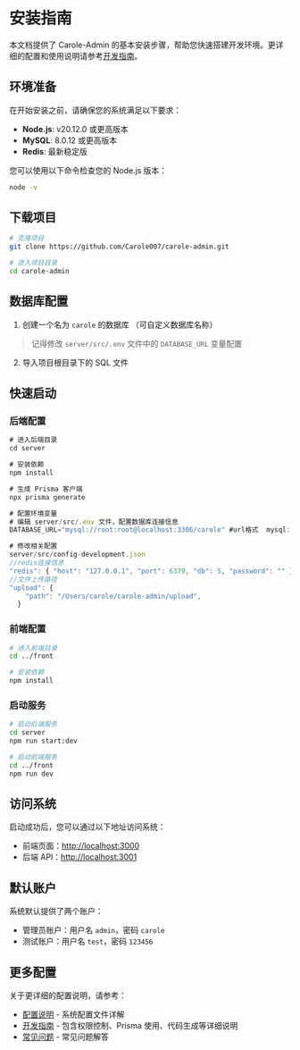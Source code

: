 # 安装指南

本文档提供了 Carole-Admin 的基本安装步骤，帮助您快速搭建开发环境。更详细的配置和使用说明请参考[开发指南](guide.md)。

## 环境准备

在开始安装之前，请确保您的系统满足以下要求：

- **Node.js**: v20.12.0 或更高版本
- **MySQL**: 8.0.12 或更高版本
- **Redis**: 最新稳定版

您可以使用以下命令检查您的 Node.js 版本：

```bash
node -v
```

## 下载项目

```bash
# 克隆项目
git clone https://github.com/Carole007/carole-admin.git

# 进入项目目录
cd carole-admin
```

## 数据库配置

1. 创建一个名为 `carole` 的数据库 （可自定义数据库名称）

> 记得修改 `server/src/.env` 文件中的 `DATABASE_URL` 变量配置

2. 导入项目根目录下的 SQL 文件

## 快速启动

### 后端配置

```typescript
# 进入后端目录
cd server

# 安装依赖
npm install

# 生成 Prisma 客户端
npx prisma generate

# 配置环境变量
# 编辑 server/src/.env 文件，配置数据库连接信息
DATABASE_URL="mysql://root:root@localhost:3306/carole" #url格式  mysql://用户名:密码@ip:端口/数据库?参数charset=utf8mb4

# 修改相关配置
server/src/config-development.json
//redis连接信息
"redis": { "host": "127.0.0.1", "port": 6379, "db": 5, "password": "" },
//文件上传路径
"upload": {
    "path": "/Users/carole/carole-admin/upload",
  }
```

### 前端配置

```bash
# 进入前端目录
cd ../front

# 安装依赖
npm install
```

### 启动服务

```bash
# 启动后端服务
cd server
npm run start:dev

# 启动前端服务
cd ../front
npm run dev
```

## 访问系统

启动成功后，您可以通过以下地址访问系统：

- 前端页面：<http://localhost:3000>
- 后端 API：<http://localhost:3001>

## 默认账户

系统默认提供了两个账户：

- 管理员账户：用户名 `admin`，密码 `carole`
- 测试账户：用户名 `test`，密码 `123456`

## 更多配置

关于更详细的配置说明，请参考：

- [配置说明](config.md) - 系统配置文件详解
- [开发指南](guide.md) - 包含权限控制、Prisma 使用、代码生成等详细说明
- [常见问题](faq.md) - 常见问题解答
